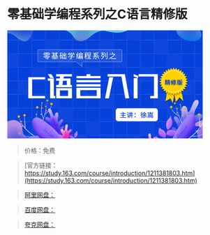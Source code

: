 # 零基础学编程系列之C语言精修版

![img](../../../assets/study163/free/2696efa378a6413aa0e8acf1f8f426b9.jpg)

> 价格：免费

> [官方链接：https://study.163.com/course/introduction/1211381803.htm](https://study.163.com/course/introduction/1211381803.htm)

> [阿里网盘：]()

> [百度网盘：]()

> [夸克网盘：]()
